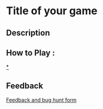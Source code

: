 # Title of your game

## Description

## How to Play :
[*](my_game.zip)
## Feedback
[Feedback and bug hunt form](https://docs.google.com/forms/d/e/1FAIpQLSd1UzJfabJEwaBvEGp9oC9GRIYucB3ZcchWNp5Dk4pcVGGEvg/viewform?usp=sf_link)
